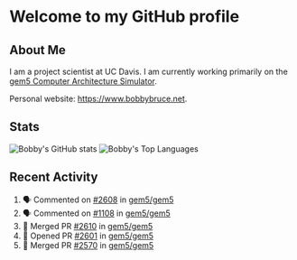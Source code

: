 # Welcome to my GitHub profile

## About Me

I am a project scientist at UC Davis. I am currently working primarily on the [gem5 Computer Architecture Simulator](https://github.com/gem5).

Personal website: <https://www.bobbybruce.net>.

## Stats

![Bobby's GitHub stats](https://github-readme-stats.vercel.app/api?username=bobbyrbruce&show_icons=true&theme=responsive&include_all_commits=true&count_private=true&show=reviews&disable_animations=true)
![Bobby's Top Languages ](https://github-readme-stats.vercel.app/api/top-langs/?username=bobbyrbruce&layout=compact&theme=responsive&count_private=true&langs_count=10&disable_animations=true)

## Recent Activity

<!--START_SECTION:activity-->
1. 🗣 Commented on [#2608](https://github.com/gem5/gem5/pull/2608#issuecomment-3329991490) in [gem5/gem5](https://github.com/gem5/gem5)
2. 🗣 Commented on [#1108](https://github.com/gem5/gem5/pull/1108#issuecomment-3325788199) in [gem5/gem5](https://github.com/gem5/gem5)
3. 🎉 Merged PR [#2610](https://github.com/gem5/gem5/pull/2610) in [gem5/gem5](https://github.com/gem5/gem5)
4. 💪 Opened PR [#2601](https://github.com/gem5/gem5/pull/2601) in [gem5/gem5](https://github.com/gem5/gem5)
5. 🎉 Merged PR [#2570](https://github.com/gem5/gem5/pull/2570) in [gem5/gem5](https://github.com/gem5/gem5)
<!--END_SECTION:activity-->
